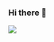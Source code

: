 ### Hi there 👋
 
<a href="https://discord.com/users/593066606574305330"><img align="center" src="https://lanyard-profile-readme.vercel.app/api/265924886461939712?bg=23283d&borderRadius=8px&hideDiscrim=true"/></a>
